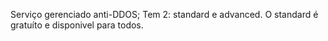 Serviço gerenciado anti-DDOS; Tem 2: standard e advanced. O standard é gratuíto e disponivel para todos. 

